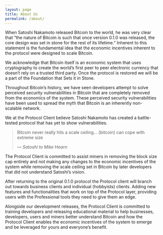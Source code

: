 ```yaml
---
layout: page
title: About Us
permalink: /about/
---
```


When Satoshi Nakamoto released Bitcoin to the world, he was very clear that “the nature of Bitcoin is such that once version 0.1.0 was released, the core design was set in stone for the rest of its lifetime.” Inherent to this statement is the fundamental idea that the economic incentives inherent to the protocol were designed to scale Bitcoin.

We acknowledge that Bitcoin itself is an economic system that uses cryptography to create the world’s first peer to peer electronic currency that doesn’t rely on a trusted third party. Once the protocol is restored we will be a part of the Foundation that Sets it in Stone.

Throughout Bitcoin’s history, we have seen developers attempt to solve perceived security vulnerabilities in Bitcoin that are completely removed from the economics of the system. These perceived security vulnerabilities have been used to spread the myth that Bitcoin is an inherently non-scalable network.

We at the Protocol Client believe Satoshi Nakamoto has created a battle-tested protocol that has yet to show vulnerabilities.

> Bitcoin never really hits a scale ceiling… (bitcoin) can cope with extreme size
>
> &mdash; <cite>Satoshi to Mike Hearn</cite>

The Protocol Client is committed to assist miners in removing the block size cap entirely and not making any changes to the economic incentives of the system while removing the scale ceiling set in Bitcoin by later developers that did not understand Satoshi’s vision.

After returning to the original 0.1.0 protocol the Protocol client will branch out towards business clients and individual (hobbyists) clients. Adding new features and functionalities that work on top of the Protocol layer, providing users with the Professional tools they need to give them an edge.

Alongside our development releases, the Protocol Client is committed to training developers and releasing educational material to help businesses, developers, users and miners better understand Bitcoin and how the Protocol Client enables the economic incentives of the system to emerge and be leveraged for yours and everyone’s benefit.
